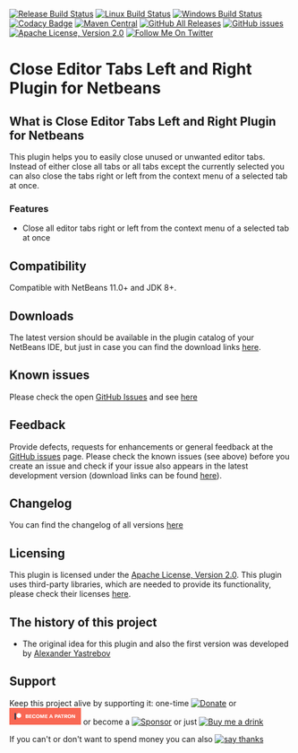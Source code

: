 [![Release Build Status](https://github.com/funfried/nb-editor-close-left-right/actions/workflows/release_maven.yml/badge.svg)](https://github.com/funfried/nb-editor-close-left-right/actions/workflows/release_maven.yml)
[![Linux Build Status](https://github.com/funfried/nb-editor-close-left-right/actions/workflows/linux_maven.yml/badge.svg)](https://github.com/funfried/nb-editor-close-left-right/actions/workflows/linux_maven.yml)
[![Windows Build Status](https://github.com/funfried/nb-editor-close-left-right/actions/workflows/windows_maven.yml/badge.svg)](https://github.com/funfried/nb-editor-close-left-right/actions/workflows/windows_maven.yml)
[![Codacy Badge](https://app.codacy.com/project/badge/Grade/45f6c8ab0e014809ba98276a709197f0)](https://www.codacy.com/gh/funfried/nb-editor-close-left-right/dashboard?utm_source=github.com&amp;utm_medium=referral&amp;utm_content=funfried/nb-editor-close-left-right&amp;utm_campaign=Badge_Grade)
[![Maven Central](https://img.shields.io/maven-central/v/de.funfried.netbeans.plugins/nb-editor-close-left-right)](https://repo1.maven.org/maven2/de/funfried/netbeans/plugins/nb-editor-close-left-right/)
[![GitHub All Releases](https://img.shields.io/github/downloads/funfried/nb-editor-close-left-right/total)](https://github.com/funfried/nb-editor-close-left-right/releases)
[![GitHub issues](https://img.shields.io/github/issues/funfried/nb-editor-close-left-right)](https://github.com/funfried/nb-editor-close-left-right/issues)
[![Apache License, Version 2.0](https://img.shields.io/github/license/funfried/nb-editor-close-left-right)](http://funfried.github.io/nb-editor-close-left-right/licenses.html)
[![Follow Me On Twitter](https://img.shields.io/twitter/follow/funfried84?style=social)](https://twitter.com/funfried84)

Close Editor Tabs Left and Right Plugin for Netbeans
================================================

What is Close Editor Tabs Left and Right Plugin for Netbeans
----------------------------------------------------
This plugin helps you to easily close unused or unwanted editor tabs. Instead of either
close all tabs or all tabs except the currently selected you can also close the tabs
right or left from the context menu of a selected tab at once.

### Features
*   Close all editor tabs right or left from the context menu of a selected tab at once

Compatibility
-------------
Compatible with NetBeans 11.0+ and JDK 8+.

Downloads
---------
The latest version should be available in the plugin catalog of your NetBeans IDE, but just in case you can find the download links [here](http://funfried.github.io/nb-editor-close-left-right/downloads.html).

Known issues
------------
Please check the open [GitHub Issues](/../../issues) and see [here](http://funfried.github.io/nb-editor-close-left-right/known_issues.html)

Feedback
--------
Provide defects, requests for enhancements or general feedback at the [GitHub issues](/../../issues) page.
Please check the known issues (see above) before you create an issue and check if your issue also appears in the latest development version (download links can be found [here](http://funfried.github.io/nb-editor-close-left-right/downloads.html)).

Changelog
---------
You can find the changelog of all versions [here](http://funfried.github.io/nb-editor-close-left-right/changes-report.html)

Licensing
---------
This plugin is licensed under the [Apache License, Version 2.0](http://funfried.github.io/nb-editor-close-left-right/licenses.html).
This plugin uses third-party libraries, which are needed to provide its functionality, please check their licenses [here](https://funfried.github.io/nb-editor-close-left-right/dependencies.html).

The history of this project
---------------------------
*   The original idea for this plugin and also the first version was developed by [Alexander Yastrebov](https://github.com/AlexanderYastrebov)

Support
---------
Keep this project alive by supporting it:
one-time [![Donate](https://www.paypalobjects.com/en_US/i/btn/btn_donate_SM.gif)](https://www.paypal.com/cgi-bin/webscr?cmd=_s-xclick&hosted_button_id=926F5XBCTK2LQ&source=url) or [![Patreon!](/src/site/resources/imgs/logos/become_a_patron_button.png)](https://www.patreon.com/funfried) or become a [![Sponsor](https://img.shields.io/static/v1?label=Sponsor&message=%E2%9D%A4&logo=GitHub&color=%23fe8e86)](https://github.com/sponsors/funfried) or just [![Buy me a drink](https://img.buymeacoffee.com/button-api/?text=Buy%20me%20a%20drink&emoji=%F0%9F%A5%83&slug=funfried&button_colour=5F7FFF&font_colour=ffffff&font_family=Cookie&outline_colour=000000&coffee_colour=FFDD00)](https://www.buymeacoffee.com/funfried)

If you can't or don't want to spend money you can also [![say thanks](https://img.shields.io/static/v1?label=say&message=thanks&color=green&style=for-the-badge&logo=handshake)](https://saythanks.io/to/funfried)
